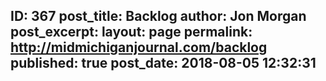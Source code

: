 ---
---
ID: 367
post_title: Backlog
author: Jon Morgan
post_excerpt:
layout: page
permalink: http://midmichiganjournal.com/backlog
published: true
post_date: 2018-08-05 12:32:31
---
